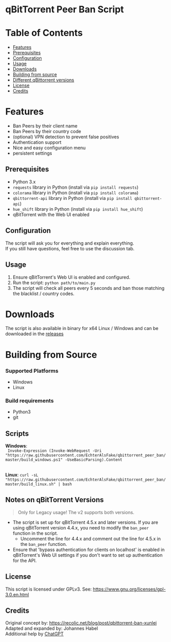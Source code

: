 # qBitTorrent Peer Ban Script

# Table of Contents

- [Features](#features)
- [Prerequisites](#prerequisites)
- [Configuration](#configuration)
- [Usage](#usage)
- [Downloads](#downloads)
- [Building from source](#building-from-source)
- [Different qBittorrent versions](#notes-on-qbittorrent-versions)
- [License](#license)
- [Credits](#credits)

# Features

- Ban Peers by their client name
- Ban Peers by their country code
- (optional) VPN detection to prevent false positives
- Authentication support
- Nice and easy configuration menu
- persistent settings



## Prerequisites
- Python 3.x
- `requests` library in Python (install via `pip install requests`)
- `colorama` library in Python (install via `pip install colorama`)
- `qbittorrent-api` library in Python (install via `pip install qbittorrent-api`)
- `hue_shift` library in Python (install via `pip install hue_shift`)
- qBitTorrent with the Web UI enabled

## Configuration
The script will ask you for everything and explain everything. <br>If you still have questions, feel free to use the discussion tab.
## Usage
1. Ensure qBitTorrent's Web UI is enabled and configured.
2. Run the script: `python path/to/main.py`
3. The script will check all peers every 5 seconds and ban those matching the blacklist / country codes.

# Downloads

The script is also available in binary for x64 Linux / Windows and can be downloaded in the [releases](https://github.com/EchterAlsFake/qbittorrent_peer_ban/releases/tag/1.0)

# Building from Source

### **Supported Platforms**

* Windows
* Linux

### **Build requirements**

* Python3
* git

## **Scripts**

**Windows**:
<br>``` Invoke-Expression (Invoke-WebRequest -Uri "https://raw.githubusercontent.com/EchterAlsFake/qbittorrent_peer_ban/master/build_windows.ps1" -UseBasicParsing).Content```

<br>**Linux**: ```curl -sL "https://raw.githubusercontent.com/EchterAlsFake/qbittorrent_peer_ban/master/build_linux.sh" | bash```





## Notes on qBitTorrent Versions

> Only for Legacy usage! The v2 supports both versions.


- The script is set up for qBitTorrent 4.5.x and later versions. If you are using qBitTorrent version 4.4.x, you need to modify the `ban_peer` function in the script.
  - Uncomment the line for 4.4.x and comment out the line for 4.5.x in the `ban_peer` function.
- Ensure that 'bypass authentication for clients on localhost' is enabled in qBitTorrent's Web UI settings if you don't want to set up authentication for the API.

## License
This script is licensed under GPLv3. See: https://www.gnu.org/licenses/gpl-3.0.en.html

## Credits
Original concept by: https://recolic.net/blog/post/qbittorrent-ban-xunlei
Adapted and expanded by: Johannes Habel
<br>Additional help by [ChatGPT](https://chat.openai.com)
